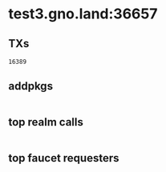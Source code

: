 # test3.gno.land:36657

## TXs
```
16389
```

## addpkgs
```
```

## top realm calls
```
```

## top faucet requesters
```
```

